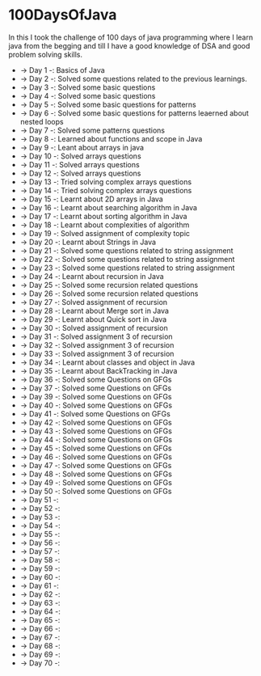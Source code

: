 # 100DaysOfJava
In this I took the challenge of 100 days of java programming where I learn java from the begging and till I have a good knowledge of DSA and good problem solving skills.

* -> Day 1 -: Basics of Java
* -> Day 2 -: Solved some questions related to the previous learnings.
* -> Day 3 -: Solved some basic questions
* -> Day 4 -: Solved some basic questions
* -> Day 5 -: Solved some basic questions for patterns
* -> Day 6 -: Solved some basic questions for patterns leaerned about nested loops
* -> Day 7 -: Solved some patterns questions
* -> Day 8 -: Learned about functions and scope in Java
* -> Day 9 -: Leant about arrays in java
* -> Day 10 -: Solved arrays questions
* -> Day 11 -: Solved arrays questions
* -> Day 12 -: Solved arrays questions
* -> Day 13 -: Tried solving complex arrays questions
* -> Day 14 -: Tried solving complex arrays questions
* -> Day 15 -: Learnt about 2D arrays in Java
* -> Day 16 -: Learnt about searching algorithm in Java
* -> Day 17 -: Learnt about sorting algorithm in Java
* -> Day 18 -: Learnt about complexities of algorithm
* -> Day 19 -: Solved assignment of complexity topic
* -> Day 20 -: Learnt about Strings in Java
* -> Day 21 -: Solved some questions related to string assignment
* -> Day 22 -: Solved some questions related to string assignment
* -> Day 23 -: Solved some questions related to string assignment
* -> Day 24 -: Learnt about recursion in Java
* -> Day 25 -: Solved some recursion related questions
* -> Day 26 -: Solved some recursion related questions
* -> Day 27 -: Solved assignment of recursion
* -> Day 28 -: Learnt about Merge sort in Java
* -> Day 29 -: Learnt about Quick sort in Java
* -> Day 30 -: Solved assignment of recursion
* -> Day 31 -: Solved assignment 3 of recursion
* -> Day 32 -: Solved assignment 3 of recursion
* -> Day 33 -: Solved assignment 3 of recursion
* -> Day 34 -: Learnt about classes and object in Java
* -> Day 35 -: Learnt about BackTracking in Java
* -> Day 36 -: Solved some Questions on GFGs 
* -> Day 37 -: Solved some Questions on GFGs 
* -> Day 39 -: Solved some Questions on GFGs 
* -> Day 40 -: Solved some Questions on GFGs 
* -> Day 41 -: Solved some Questions on GFGs 
* -> Day 42 -: Solved some Questions on GFGs 
* -> Day 43 -: Solved some Questions on GFGs 
* -> Day 44 -: Solved some Questions on GFGs 
* -> Day 45 -: Solved some Questions on GFGs 
* -> Day 46 -: Solved some Questions on GFGs 
* -> Day 47 -: Solved some Questions on GFGs 
* -> Day 48 -: Solved some Questions on GFGs 
* -> Day 49 -: Solved some Questions on GFGs 
* -> Day 50 -: Solved some Questions on GFGs 
* -> Day 51 -: 
* -> Day 52 -: 
* -> Day 53 -: 
* -> Day 54 -: 
* -> Day 55 -: 
* -> Day 56 -: 
* -> Day 57 -: 
* -> Day 58 -: 
* -> Day 59 -: 
* -> Day 60 -: 
* -> Day 61 -: 
* -> Day 62 -: 
* -> Day 63 -: 
* -> Day 64 -: 
* -> Day 65 -: 
* -> Day 66 -: 
* -> Day 67 -: 
* -> Day 68 -: 
* -> Day 69 -: 
* -> Day 70 -: 